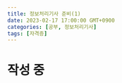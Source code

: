 ```yaml
---
title: 정보처리기사 준비(1)
date: 2023-02-17 17:00:00 GMT+0900
categories: [공부, 정보처리기사]
tags: [자격증]
---
```


# 작성 중